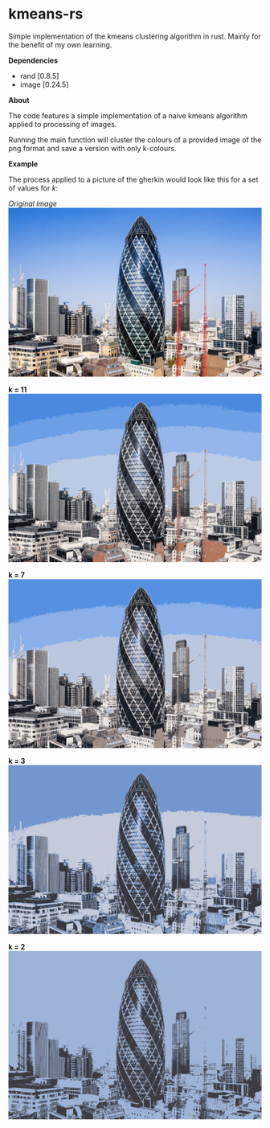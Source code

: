 # kmeans-rs
Simple implementation of the kmeans clustering algorithm in rust. 
Mainly for the benefit of my own learning.

**Dependencies**

- rand [0.8.5]
- image [0.24.5]

**About**

The code features a simple implementation of a naive kmeans algorithm applied to processing of images. 

Running the main function will cluster the colours of a provided image of the png format and save a version with only k-colours.

**Example**

The process applied to a picture of the gherkin would look like this for a set of values for *k*:

*Original image*
![Original image](/resources/gherkin.png)

**k = 11**
![Image with 11 colours](/resources/clustered_k11.png)

**k = 7**
![Image with 7 colours](/resources/clustered_k7.png)

**k = 3**
![Image with 3 colours](/resources/clustered_k3.png)

**k = 2**
![Image with 2 colours](/resources/clustered_k2.png)

